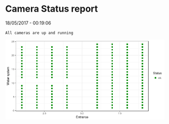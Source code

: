 Camera Status report
================
18/05/2017 - 00:19:06

    All cameras are up and running

![](camreport_files/figure-markdown_github/unnamed-chunk-2-1.png)
